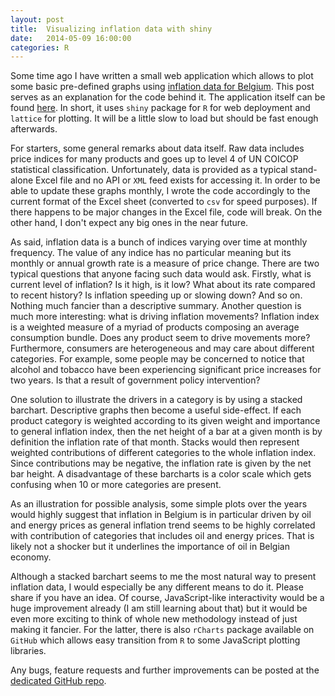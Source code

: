 ```yaml
---
layout: post
title:  Visualizing inflation data with shiny
date:   2014-05-09 16:00:00
categories: R
---
```


Some time ago I have written a small web application which allows to plot some basic pre-defined graphs using [inflation data for Belgium][inflation]. This post serves as an explanation for the code behind it. The application itself can be found [here][my-app]. In short, it uses `shiny` package for `R` for web deployment and `lattice` for plotting. It will be a little slow to load but should be fast enough afterwards.

For starters, some general remarks about data itself. Raw data includes price indices for many products and goes up to level 4 of UN COICOP statistical classification. Unfortunately, data is provided as a typical stand-alone Excel file and no API or `XML` feed exists for accessing it. In order to be able to update these graphs monthly, I wrote the code accordingly to the current format of the Excel sheet (converted to `csv` for speed purposes). If there happens to be major changes in the Excel file, code will break. On the other hand, I don't expect any big ones in the near future.

As said, inflation data is a bunch of indices varying over time at monthly frequency. The value of any indice has no particular meaning but its monthly or annual growth rate is a measure of price change. There are two typical questions that anyone facing such data would ask. Firstly, what is current level of inflation? Is it high, is it low? What about its rate compared to recent history? Is inflation speeding up or slowing down? And so on. Nothing much fancier than a descriptive summary. Another question is much more interesting: what is driving inflation movements? Inflation index is a weighted measure of a myriad of products composing an average consumption bundle. Does any product seem to drive movements more? Furthermore, consumers are heterogeneous and may care about different categories. For example, some people may be concerned to notice that alcohol and tobacco have been experiencing significant price increases for two years. Is that a result of government policy intervention?

One solution to illustrate the drivers in a category is by using a stacked barchart. Descriptive graphs then become a useful side-effect. If each product category is weighted according to its given weight and importance to general inflation index, then the net height of a bar at a given month is by definition the inflation rate of that month. Stacks would then represent weighted contributions of different categories to the whole inflation index. Since contributions may be negative, the inflation rate is given by the net bar height. A disadvantage of these barcharts is a color scale which gets confusing when 10 or more categories are present.

As an illustration for possible analysis, some simple plots over the years would highly suggest that inflation in Belgium is in particular driven by oil and energy prices as general inflation trend seems to be highly correlated with contribution of categories that includes oil and energy prices. That is likely not a shocker but it underlines the importance of oil in Belgian economy.

Although a stacked barchart seems to me the most natural way to present inflation data, I would especially be any different means to do it. Please share if you have an idea. Of course, JavaScript-like interactivity would be a huge improvement already (I am still learning about that) but it would be even more exciting to think of whole new methodology instead of just making it fancier. For the latter, there is also `rCharts` package available on `GitHub` which allows easy transition from `R` to some JavaScript plotting libraries.

Any bugs, feature requests and further improvements can be posted at the [dedicated GitHub repo][github].

[my-app]: http://spark.rstudio.com/rytis/inflation
[inflation]: http://statbel.fgov.be/fr/statistiques/chiffres/economie/prix_consommation/
[github]: https://github.com/rbagd/inflation
